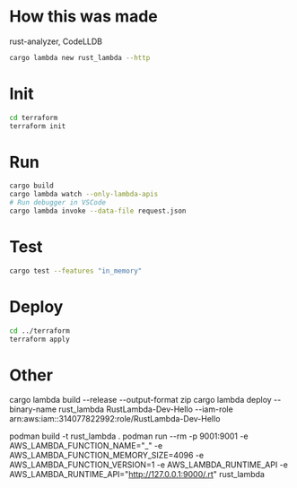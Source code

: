 
# How this was made
rust-analyzer, CodeLLDB

```bash
cargo lambda new rust_lambda --http


```

# Init

```bash
cd terraform
terraform init
```

# Run

```bash
cargo build
cargo lambda watch --only-lambda-apis
# Run debugger in VSCode
cargo lambda invoke --data-file request.json
```

# Test

```bash
cargo test --features "in_memory"
```

# Deploy

```bash
cd ../terraform
terraform apply
```

# Other

cargo lambda build --release --output-format zip
cargo lambda deploy --binary-name rust_lambda RustLambda-Dev-Hello --iam-role arn:aws:iam::314077822992:role/RustLambda-Dev-Hello 

podman build -t rust_lambda .
podman run --rm -p 9001:9001 -e AWS_LAMBDA_FUNCTION_NAME="_" -e AWS_LAMBDA_FUNCTION_MEMORY_SIZE=4096 -e AWS_LAMBDA_FUNCTION_VERSION=1 -e AWS_LAMBDA_RUNTIME_API -e AWS_LAMBDA_RUNTIME_API="http://127.0.0.1:9000/.rt" rust_lambda